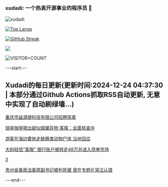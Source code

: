 ### xudadi: 一个热衷开源事业的程序员 👋

![xudadi](https://github-readme-stats-git-masterorgs-github-readme-stats-team.vercel.app/api?username=xudadi)

[![Top Langs](https://github-readme-stats.vercel.app/api/top-langs/?username=xudadi)](https://github.com/anuraghazra/github-readme-stats)

[![GitHub Streak](https://streak-stats.demolab.com?user=xudadi&locale=zh_Hans)](https://git.io/streak-stats)

![](https://raw.githubusercontent.com/xudadi/xudadi/main/assets/github-contribution-grid-snake.svg)

![VISITOR+COUNT](https://komarev.com/ghpvc/?username=xudadi&label=VISITOR+COUNT)


---start---

## Xudadi的每日更新(更新时间:2024-12-24 04:37:30 | 本部分通过Github Actions抓取RSS自动更新, 无意中实现了自动刷绿墙...)

[重庆市益源捷科技有限公司招聘简章](https://www.gongkaoleida.com/article/2241122)

[瑞幸咖啡喝出疑似蟑螂异物 客服：全面核查中](https://m.163.com/news/article/JK4B5Q150550B6IS.html)

[游客在海边要拖走鲸豚类动物尸体 当地回应](https://m.163.com/news/article/JK49NE30053469LG.html)

[大妈轻信"客服" 银行账户被转走48万并进入债券市场](https://m.163.com/news/article/JK46LU49051492T3.html)

[3](https://m.163.com/touch/news/sub/domestic)

[贵州省委政法委原副书记被判死缓 曾在专题片哭泣认错](https://m.163.com/news/article/JK46LTU4051492T3.html)

---end---
